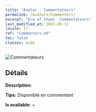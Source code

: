 ```yaml
---
title: "Avatar - Commentateurs"
permalink: /Avatars/Commenters/
excerpt: "Era of Chaos  Commentateurs"
last_modified_at: 2021-05-11
locale: fr
ref: "Commenters.md"
toc: false
classes: wide
---
```

 ![Commentateurs](/images/a/avatarFrame_14.png)

## Détails

 **Description:**  

 **Tips:** Disponible en commentant 

 **Is available:**  + 


